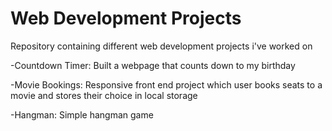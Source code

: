 # Web Development Projects

Repository containing different web development projects i've worked on

-Countdown Timer: Built a webpage that counts down to my birthday

-Movie Bookings: Responsive front end project which user books seats to a movie and stores their choice in local storage

-Hangman: Simple hangman game
